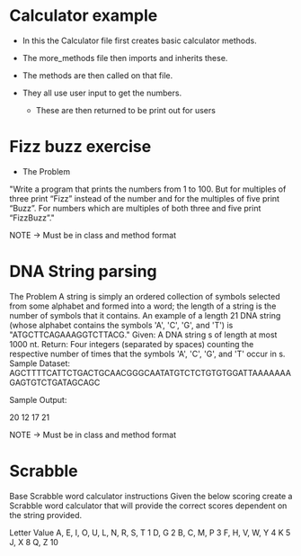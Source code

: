 # Calculator example
- In this the Calculator file first creates basic calculator methods.

- The more_methods file then imports and inherits these.

- The methods are then called on that file.

- They all use user input to get the numbers.
    - These are then returned to be print out for users
    
# Fizz buzz exercise
- The Problem

"Write a program that prints the numbers from 1 to 100. 
But for multiples of three print “Fizz” instead of the number 
and for the multiples of five print “Buzz”. For numbers which are 
multiples of both three and five print “FizzBuzz”."

NOTE -> Must be in class and method format

# DNA String parsing
The Problem
A string is simply an ordered collection of symbols selected from some alphabet and formed into a word; the length of a string is the number of symbols that it contains.
An example of a length 21 DNA string (whose alphabet contains the symbols 'A', 'C', 'G', and 'T') is "ATGCTTCAGAAAGGTCTTACG."
Given: A DNA string s of length at most 1000 nt.
Return: Four integers (separated by spaces) counting the respective number of times that the symbols 'A', 'C', 'G', and 'T' occur in s.
Sample Dataset:
AGCTTTTCATTCTGACTGCAACGGGCAATATGTCTCTGTGTGGATTAAAAAAAGAGTGTCTGATAGCAGC

Sample Output:

20 12 17 21

NOTE -> Must be in class and method format

# Scrabble
Base Scrabble word calculator instructions
Given the below scoring create a Scrabble word calculator that will provide the correct scores dependent on the string provided.

Letter                             Value
A, E, I, O, U, L, N, R, S, T       1
D, G                               2
B, C, M, P                         3
F, H, V, W, Y                      4
K                                  5
J, X                               8
Q, Z                               10